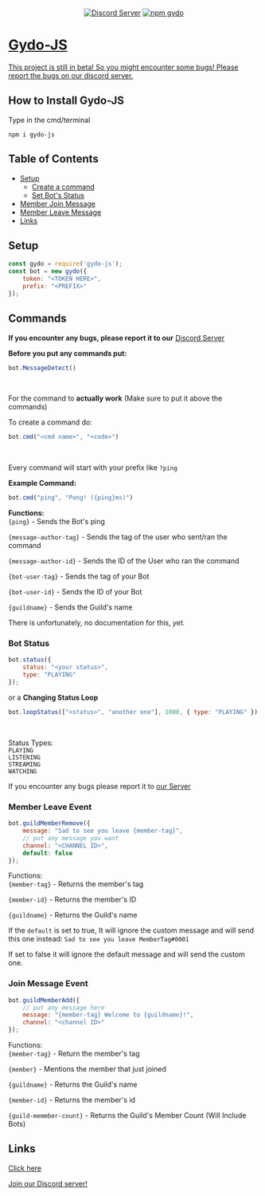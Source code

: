 <div align="center">
  <br />
  <p>
    <a href="https://discord.gg/s5UcwZTzKg"><img src="https://img.shields.io/discord/823028211075383316?label=Gydo-JS%20Server&logo=discord" alt="Discord Server"/></a>
    <a href="https://npmjs.com/package/gydo.js-dev"><img src="https://img.shields.io/npm/v/gydo.js-dev?color=%23acff00&label=gydo-js&logo=npm" alt="npm gydo" />
  </p>
</div>

# Gydo-JS

This project is still in beta! So you might encounter some bugs! Please report the bugs on [our discord server.](https://discord.gg/wGWWCvHU6s)

## How to Install Gydo-JS

Type in the cmd/terminal

`
npm i gydo-js
`

## Table of Contents

- [Setup](#setup)
  - [Create a command](#commands)
  - [Set Bot's Status](#botstatus)
- [Member Join Message](#joinmessageevent)
- [Member Leave Message](#memberleaveevent)
- [Links](#links)

## Setup

```js
const gydo = require('gydo-js');
const bot = new gydo({
    token: "<TOKEN HERE>",
    prefix: "<PREFIX>"
});
```

## Commands

**If you encounter any bugs, please report it to our** [Discord Server](https://discord.gg/s5UcwZTzKg)
<br />

**Before you put any commands put:**
<br />
```js
bot.MessageDetect()
```
<br />

For the command to **actually work**
(Make sure to put it above the commands)
<br />

To create a command do: <br />
```js
bot.cmd("<cmd name>", "<code>")
```
<br />

Every command will start with your prefix like `?ping` <br />

**Example Command:**
<br />
```js
bot.cmd("ping", "Pong! ({ping}ms)")
```
**Functions:**
<br />
`{ping}` - Sends the Bot's ping <br />

`{message-author-tag}` - Sends the tag of the user who sent/ran the command <br />

`{message-author-id}` - Sends the ID of the User who ran the command <br /> 

`{bot-user-tag}` - Sends the tag of your Bot <br />

`{bot-user-id}` - Sends the ID of your Bot <br />

`{guildname}` - Sends the Guild's name <br />

There is unfortunately, no documentation for this, _yet._

### Bot Status

```js
bot.status({
    status: "<your status>",
    type: "PLAYING"
});
```

or a **Changing Status Loop** <br />
```js
bot.loopStatus(["<status>", "another one"], 1000, { type: "PLAYING" })
```
<br />

Status Types: <br />
`PLAYING` <br />
`LISTENING` <br />
`STREAMING` <br />
`WATCHING` <br />

If you encounter any bugs please report it to [our Server](https://discord.gg/wGWWCvHU6s)

### Member Leave Event

```js
bot.guildMemberRemove({
    message: "Sad to see you leave {member-tag}",
    // put any message you want
    channel: "<CHANNEL ID>",
    default: false
});
```

Functions: <br />
`{member-tag}` - Returns the member's tag <br />

`{member-id}` - Returns the member's ID <br />

`{guildname}` - Returns the Guild's name <br />

If the `default` is set to true, It will ignore the custom message and will send this one instead: `Sad to see you leave MemberTag#0001` <br />


If set to false it will ignore the default message and will send the custom one. <br />

### Join Message Event

```js
bot.guildMemberAdd({
    // put any message here
    message: "{member-tag} Welcome to {guildname}!",
    channel: "<channel ID>"
});
```

Functions: <br />
`{member-tag}` - Return the member's tag <br />

`{member}` - Mentions the member that just joined <br />

`{guildname}` - Returns the Guild's name <br />

`{member-id}` - Returns the member's id <br />

`{guild-memmber-count}` - Returns the Guild's Member Count (Will Include Bots)

## Links
[Click here](https://gydo.gitbook.io/gydo-js/)

[Join our Discord server!](https://discord.gg/wGWWCvHU6s)